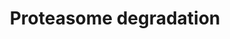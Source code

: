 ---
annotations:
- id: PW:0000144
  parent: regulatory pathway
  type: Pathway Ontology
  value: ubiquitin/proteasome degradation pathway
authors:
- Nsalomonis
- MaintBot
- Ddigles
- Khanspers
- Eweitz
description: ''
last-edited: 2021-05-16
organisms:
- Drosophila melanogaster
redirect_from:
- /index.php/Pathway:WP281
- /instance/WP281
revision: null
schema-jsonld:
- '@context': https://schema.org/
  '@id': https://wikipathways.github.io/pathways/WP281.html
  '@type': Dataset
  creator:
    '@type': Organization
    name: WikiPathways
  description: ''
  keywords:
  - CG12000
  - CG12096
  - CG17331
  - CG33303
  - CG6370
  - CG9588
  - Dox-A2
  - H2AFX
  - H2AFZ
  - HIST1H2AB
  - HLA-A
  - HLA-B
  - HLA-C
  - HLA-E
  - HLA-F
  - HLA-G
  - HLA-H
  - HLA-J
  - IFNG
  - Mov34
  - NEDD4
  - PSMA6
  - PSMA7
  - PSMB10
  - PSMB8
  - PSMB9
  - PSMD10
  - PSME1
  - PSME2
  - Pros25
  - Pros26
  - Pros26.4
  - Pros29
  - Pros35
  - Pros45
  - Pros54
  - ProsMA5
  - Prosalpha7
  - Prosbeta2
  - Prosbeta3
  - Prosbeta5
  - REG
  - Rpn1
  - Rpn12
  - Rpn2
  - Rpn5
  - Rpn6
  - Rpn7
  - Rpn9
  - Rpt1
  - Rpt3
  - Rpt4
  - Tbp-1
  - UBE1L
  - UBE2B
  - UBE2D1
  - UBE2D2
  - Uba1
  - Ubi-p63E
  - eff
  - l(2)05070
  license: CC0
  name: Proteasome degradation
seo: CreativeWork
title: Proteasome degradation
wpid: WP281
---